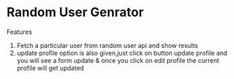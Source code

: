 # Random User Genrator

Features

1. Fetch  a particular user from random user api and show results 
2. update profile option is also given,just click on button update profile and you will see a form update & once you click on edit profile the current profile will get updated